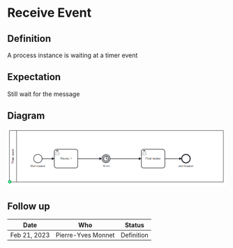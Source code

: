 # Receive Event

## Definition
A process instance is waiting at a timer event

## Expectation

Still wait for the message

## Diagram
![alt text](TimerEvent.png "Timer Event")

## Follow up


| Date         | Who   | Status       |
|--------------|-------|--------------|
| Feb 21, 2023 | Pierre-Yves Monnet | Definition   |
